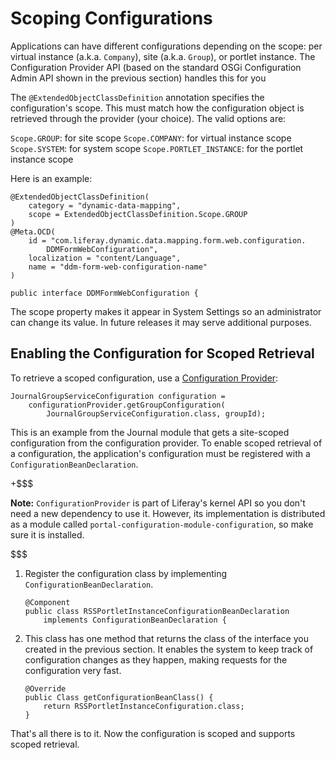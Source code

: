 # Scoping Configurations [](id=scoping-configurations)

Applications can have different configurations depending on the scope: per
virtual instance (a.k.a. `Company`), site (a.k.a. `Group`), or portlet instance.
The Configuration Provider API (based on the standard OSGi Configuration Admin
API shown in the previous section) handles this for you

The `@ExtendedObjectClassDefinition` annotation specifies the configuration's
scope. This must match how the configuration object is
retrieved through the provider (your choice). The valid options are:

`Scope.GROUP`: for site scope
`Scope.COMPANY`: for virtual instance scope
`Scope.SYSTEM`: for system scope
`Scope.PORTLET_INSTANCE`: for the portlet instance scope

Here is an example:

    @ExtendedObjectClassDefinition(
        category = "dynamic-data-mapping",
        scope = ExtendedObjectClassDefinition.Scope.GROUP
    )
    @Meta.OCD(
        id = "com.liferay.dynamic.data.mapping.form.web.configuration.
            DDMFormWebConfiguration",
        localization = "content/Language", 
        name = "ddm-form-web-configuration-name"
    )

    public interface DDMFormWebConfiguration {

The scope property makes it appear in System Settings so an administrator
can change its value. In future releases it may serve additional purposes.

## Enabling the Configuration for Scoped Retrieval [](id=enabling-the-configuration-for-scoped-retrieval)

To retrieve a scoped configuration, use a 
[Configuration Provider](/develop/tutorials/-/knowledge_base/7-1/reading-configuration-values-from-a-configuration-provider):

    JournalGroupServiceConfiguration configuration =
        configurationProvider.getGroupConfiguration(
            JournalGroupServiceConfiguration.class, groupId);

This is an example from the Journal module that gets a site-scoped configuration
from the configuration provider. To enable scoped retrieval of a configuration,
the application's configuration must be registered with a
`ConfigurationBeanDeclaration`.

+$$$

**Note:** `ConfigurationProvider` is part of Liferay's kernel API so you don't
need a new dependency to use it. However, its implementation is distributed as a
module called `portal-configuration-module-configuration`, so make sure it is
installed.

$$$

1.  Register the configuration class by implementing `ConfigurationBeanDeclaration`.

        @Component
        public class RSSPortletInstanceConfigurationBeanDeclaration
            implements ConfigurationBeanDeclaration {

2.  This class has one method that returns the class of the interface you
    created in the previous section. It enables the system to keep track of
    configuration changes as they happen, making requests for the configuration
    very fast.

        @Override
        public Class getConfigurationBeanClass() {
            return RSSPortletInstanceConfiguration.class;
        }

That's all there is to it. Now the configuration is scoped and supports scoped
retrieval.
